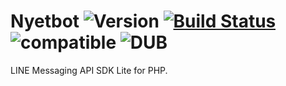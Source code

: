 # Nyetbot ![Version](https://img.shields.io/badge/version-0.1.0-brightgreen.svg) [![Build Status](https://travis-ci.com/pr0ph0z/nyetbot.svg?branch=master)](https://travis-ci.com/pr0ph0z/nyetbot) ![compatible](https://img.shields.io/badge/PHP%207-Compatible-brightgreen.svg) ![DUB](https://img.shields.io/dub/l/vibe-d.svg)
LINE Messaging API SDK Lite for PHP.